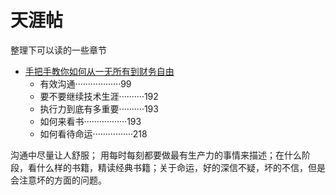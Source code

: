 # 天涯帖

整理下可以读的一些章节

- [手把手教你如何从一无所有到财务自由](https://pan.quark.cn/s/c562e67ea030#/share/docpdf/3a9fbecf94e54c7eaf1e034d7daa51c8)
  - 有效沟通··················99
  - 要不要继续技术生涯··········192
  - 执行力到底有多重要··········193
  - 如何来看书·················193
  - 如何看待命运················218

沟通中尽量让人舒服； 用每时每刻都要做最有生产力的事情来描述；在什么阶段，看什么样的书籍，精读经典书籍；关于命运，好的深信不疑，坏的不信，但是会注意坏的方面的问题。

